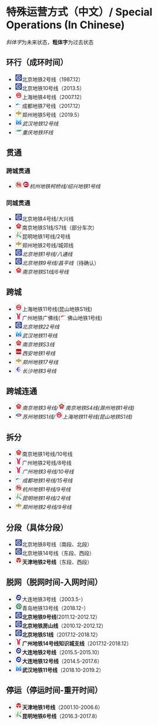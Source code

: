 # 特殊运营方式（中文）/ Special Operations (In Chinese)

*斜体字*为未来状态，**粗体字**为过去状态

## 环行（成环时间）
- <img src="/images/city/bj.gif" width="20" hegiht="20"/>北京地铁2号线（1987.12）
- <img src="/images/city/bj.gif" width="20" hegiht="20"/>北京地铁10号线（2013.5）
- <img src="/images/city/sh.gif" width="20" hegiht="20"/>上海地铁4号线（2007.12）
- <img src="/images/city/cd.gif" width="20" hegiht="20"/>成都地铁7号线（2017.12）
- <img src="/images/city/zz.gif" width="20" hegiht="20"/>郑州地铁5号线（2019.5）
- <img src="/images/city/wh.gif" width="20" hegiht="20"/>*武汉地铁12号线*
- <img src="/images/city/cq.gif" width="20" hegiht="20"/>*重庆地铁环线*

## 贯通
### 跨城贯通
- <img src="/images/city/hz.gif" width="20" hegiht="20"/><img src="/images/city/sx.gif" width="20" hegiht="20"/>*杭州地铁柯桥线/绍兴地铁1号线*

### 同城贯通
- <img src="/images/city/bj.gif" width="20" hegiht="20"/>北京地铁4号线/大兴线
- <img src="/images/city/nj.gif" width="20" hegiht="20"/>南京地铁S1线/S7线（部分车次）
- <img src="/images/city/km.gif" width="20" hegiht="20"/>昆明地铁1号线/2号线
- <img src="/images/city/zz.gif" width="20" hegiht="20"/>郑州地铁2号线/城郊线
- <img src="/images/city/bj.gif" width="20" hegiht="20"/>*北京地铁1号线/八通线*
- <img src="/images/city/bj.gif" width="20" hegiht="20"/>*北京地铁9号线/昌平线*（待确认）
- <img src="/images/city/nj.gif" width="20" hegiht="20"/>*南京地铁S1线/6号线*

## 跨城
- <img src="/images/city/sh.gif" width="20" hegiht="20"/>上海地铁11号线(昆山地铁S1线)
- <img src="/images/city/gz.gif" width="20" hegiht="20"/>广州地铁广佛线(<img src="/images/city/fs.gif" width="20" hegiht="20"/>佛山地铁1号线)
- <img src="/images/city/bj.gif" width="20" hegiht="20"/>*北京地铁22号线*
- <img src="/images/city/wh.gif" width="20" hegiht="20"/>*武汉地铁11号线*
- <img src="/images/city/nj.gif" width="20" hegiht="20"/>*南京地铁S3线*
- <img src="/images/city/xa.gif" width="20" hegiht="20"/>*西安地铁1号线*
- <img src="/images/city/zz.gif" width="20" hegiht="20"/>*郑州地铁17号线*
- <img src="/images/city/cs.gif" width="20" hegiht="20"/>*长沙地铁3号线*

## 跨城连通
- <img src="/images/city/nj.gif" width="20" hegiht="20"/>*南京地铁3号线/<img src="/images/city/nj.gif" width="20" hegiht="20"/>南京地铁S4线(滁州地铁1号线)*
- <img src="/images/city/suz.gif" width="20" hegiht="20"/>*苏州地铁S1线/<img src="/images/city/sh.gif" width="20" hegiht="20"/>上海地铁11号线(昆山地铁S1线)*

## 拆分
- <img src="/images/city/nj.gif" width="20" hegiht="20"/>南京地铁1号线/10号线
- <img src="/images/city/gz.gif" width="20" hegiht="20"/>广州地铁2号线/8号线
- <img src="/images/city/gz.gif" width="20" hegiht="20"/>*广州地铁3号线/10号线*
- <img src="/images/city/cd.gif" width="20" hegiht="20"/>*成都地铁1号线/15号线*
- <img src="/images/city/hz.gif" width="20" hegiht="20"/>*杭州地铁1号线/9号线*
- <img src="/images/city/km.gif" width="20" hegiht="20"/>*昆明地铁1号线/2号线*
- <img src="/images/city/zz.gif" width="20" hegiht="20"/>*郑州地铁2号线/9号线*

## 分段（具体分段）
- <img src="/images/city/bj.gif" width="20" hegiht="20"/>北京地铁8号线（南段、北段）
- <img src="/images/city/bj.gif" width="20" hegiht="20"/>北京地铁14号线（东段、西段）
- <img src="/images/city/tj.gif" width="20" hegiht="20"/>**天津地铁2号线**（东段、西段）

## 脱网（脱网时间-入网时间）
- <img src="/images/city/dl.gif" width="20" hegiht="20"/>大连地铁3号线（2003.5-）
- <img src="/images/city/qd.gif" width="20" hegiht="20"/>青岛地铁13号线（2018.12-）
- <img src="/images/city/bj.gif" width="20" hegiht="20"/>**北京地铁9号线**(2011.12-2012.12）
- <img src="/images/city/bj.gif" width="20" hegiht="20"/>**北京地铁房山线**（2010.12-2012.12）
- <img src="/images/city/bj.gif" width="20" hegiht="20"/>**北京地铁S1线**（2017.12-2018.12）
- <img src="/images/city/gz.gif" width="20" hegiht="20"/>**广州地铁14号线知识城支线**（2017.12-2018.12）
- <img src="/images/city/dl.gif" width="20" hegiht="20"/>**大连地铁2号线**（2015.5-2015.10）
- <img src="/images/city/dl.gif" width="20" hegiht="20"/>**大连地铁12号线**（2014.5-2017.6）
- <img src="/images/city/wh.gif" width="20" hegiht="20"/>**武汉地铁11号线**（2018.10-2019.2）

## 停运（停运时间-重开时间）
- <img src="/images/city/tj.gif" width="20" hegiht="20"/>**天津地铁1号线**（2001.10-2006.6）
- <img src="/images/city/km.gif" width="20" hegiht="20"/>**昆明地铁6号线**（2016.3-2017.8）
